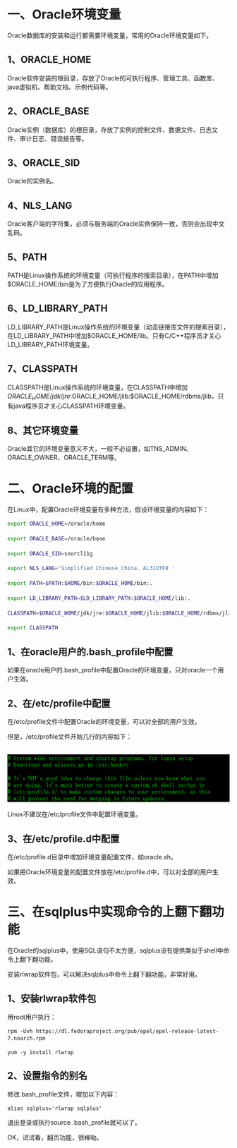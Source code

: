 # 一、Oracle环境变量

Oracle数据库的安装和运行都需要环境变量，常用的Oracle环境变量如下。

## 1、ORACLE_HOME

Oracle软件安装的根目录，存放了Oracle的可执行程序、管理工具、函数库、java虚拟机、帮助文档、示例代码等。

## 2、ORACLE_BASE

Oracle实例（数据库）的根目录，存放了实例的控制文件、数据文件、日志文件、审计日志、错误报告等。

## 3、ORACLE_SID

Oracle的实例名。

## 4、NLS_LANG

Oracle客户端的字符集，必须与服务端的Oracle实例保持一致，否则会出现中文乱码。

## 5、PATH

PATH是Linux操作系统的环境变量（可执行程序的搜索目录），在PATH中增加$ORACLE_HOME/bin是为了方便执行Oracle的应用程序。

## 6、LD_LIBRARY_PATH

LD_LIBRARY_PATH是Linux操作系统的环境变量（动态链接库文件的搜索目录），在LD_LIBRARY_PATH中增加$ORACLE_HOME/lib。只有C/C++程序员才关心LD_LIBRARY_PATH环境变量。

## 7、CLASSPATH

CLASSPATH是Linux操作系统的环境变量，在CLASSPATH中增加$ORACLE_HOME/jdk/jre:$ORACLE_HOME/jlib:$ORACLE_HOME/rdbms/jlib，只有java程序员才关心CLASSPATH环境变量。

## 8、其它环境变量

Oracle其它的环境变量意义不大，一般不必设置，如TNS_ADMIN、ORACLE_OWNER、ORACLE_TERM等。

# 二、Oracle环境的配置

在Linux中，配置Oracle环境变量有多种方法，假设环境变量的内容如下：

```sh
export ORACLE_HOME=/oracle/home

export ORACLE_BASE=/oracle/base

export ORACLE_SID=snorcl11g

export NLS_LANG='Simplified Chinese_China. AL32UTF8 '

export PATH=$PATH:$HOME/bin:$ORACLE_HOME/bin:.

export LD_LIBRARY_PATH=$LD_LIBRARY_PATH:$ORACLE_HOME/lib:.

CLASSPATH=$ORACLE_HOME/jdk/jre:$ORACLE_HOME/jlib:$ORACLE_HOME/rdbms/jlib:.

export CLASSPATH
```

## 1、在oracle用户的.bash_profile中配置

如果在oracle用户的.bash_profile中配置Oracle的环境变量，只对oracle一个用户生效。

## 2、在/etc/profile中配置

在/etc/profile文件中配置Oracle的环境变量，可以对全部的用户生效。

但是，/etc/profile文件开始几行的内容如下：

​             ![](./img/39.png)                  

Linux不建议在/etc/profile文件中配置环境变量。

## 3、在/etc/profile.d中配置

在/etc/profile.d目录中增加环境变量配置文件，如oracle.sh。

如果把Oracle环境变量的配置文件放在/etc/profile.d中，可以对全部的用户生效。

# 三、在sqlplus中实现命令的上翻下翻功能

在Oracle的sqlplus中，使用SQL语句不太方便，sqlplus没有提供类似于shell中命令上翻下翻功能。

安装rlwrap软件包，可以解决sqlplus中命令上翻下翻功能，非常好用。

## 1、安装rlwrap软件包

用root用户执行：

```shell
rpm -Uvh https://dl.fedoraproject.org/pub/epel/epel-release-latest-7.noarch.rpm

yum -y install rlwrap
```

## 2、设置指令的别名

修改.bash_profile文件，增加以下内容：

```shell
alias sqlplus='rlwrap sqlplus'
```

退出登录或执行source .bash_profile就可以了。

OK，试试看，翻页功能，很棒呦。